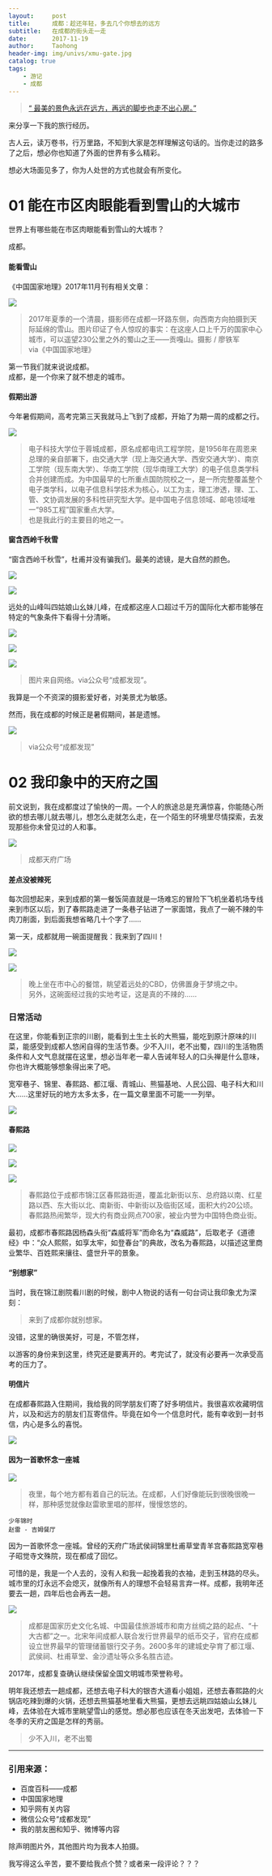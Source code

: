 ```yaml
---
layout:     post
title:      成都：趁还年轻，多去几个你想去的远方
subtitle:   在成都的街头走一走
date:       2017-11-19
author:     Taohong
header-img: img/univs/xmu-gate.jpg
catalog: true
tags:
    - 游记
    - 成都
---
```

> [“ 最美的景色永远在远方，再远的脚步也走不出心房。”](https://mp.weixin.qq.com/s?__biz=MzI4MTkwNzk4Mw==&mid=2247483784&idx=1&sn=4f73fbdaaed5971b1f543dffd3321fa4&chksm=eba347e8dcd4cefed4d4fe5ebcd5bc440ce6048b687be4d2a0ad43b524271a37fac4f51a3f52#rd)

来分享一下我的旅行经历。

古人云，读万卷书，行万里路，不知到大家是怎样理解这句话的。当你走过的路多了之后，想必你也知道了外面的世界有多么精彩。

想必大场面见多了，你为人处世的方式也就会有所变化。

# 01 能在市区肉眼能看到雪山的大城市
世界上有哪些能在市区肉眼能看到雪山的大城市？

成都。
#### 能看雪山
《中国国家地理》2017年11月刊有相关文章：

![](https://mmbiz.qpic.cn/mmbiz_jpg/nQuocdmau4giaRViaibTPZNAGDzs9fxOljIgJhAu6l0l3720EFQXuejrWbgRYHMxzoHB1FcvBKd9LzFmga1VgY2rw/640?wx_fmt=jpeg&tp=webp&wxfrom=5&wx_lazy=1)

> 2017年夏季的一个清晨，摄影师在成都一环路东侧，向西南方向拍摄到天际延绵的雪山。图片印证了令人惊叹的事实：在这座人口上千万的国家中心城市，可以遥望230公里之外的蜀山之王——贡嘎山。摄影 / 廖铁军  
via《中国国家地理》

第一节我们就来说说成都。  
成都，是一个你来了就不想走的城市。

#### 假期出游
今年暑假期间，高考完第三天我就马上飞到了成都，开始了为期一周的成都之行。

![](https://mmbiz.qpic.cn/mmbiz_jpg/nQuocdmau4hOVibjHHa9Q38ha8wPILPnGrrnJJpuP2uZYrAGk5LziarkVunCAJuJRDgCVYw3pdQbrtVqick6ZJdQg/640?wx_fmt=jpeg&tp=webp&wxfrom=5&wx_lazy=1)

> 电子科技大学位于蓉城成都，原名成都电讯工程学院，是1956年在周恩来总理的亲自部署下，由交通大学（现上海交通大学、西安交通大学）、南京工学院（现东南大学）、华南工学院（现华南理工大学）的电子信息类学科合并创建而成。为中国最早的七所重点国防院校之一，是一所完整覆盖整个电子类学科，以电子信息科学技术为核心，以工为主，理工渗透，理、工、管、文协调发展的多科性研究型大学。是中国电子信息领域、邮电领域唯一“985工程”国家重点大学。  
也是我此行的主要目的地之一。

#### 窗含西岭千秋雪
“窗含西岭千秋雪”，杜甫并没有骗我们。最美的滤镜，是大自然的颜色。

![](https://mmbiz.qpic.cn/mmbiz_jpg/nQuocdmau4giaRViaibTPZNAGDzs9fxOljItw22ibQ67ESZLEsUDBSqGwDoL3w91ZRaryYRmCx7HvwufibkszOUiciaNg/640?wx_fmt=jpeg&tp=webp&wxfrom=5&wx_lazy=1)

![](https://mmbiz.qpic.cn/mmbiz_jpg/nQuocdmau4giaRViaibTPZNAGDzs9fxOljIhOPauj4F623kXyLmhzpV9a5yH6S1nVHKjQHclvWFicdRpnLWr5XjCbA/640?wx_fmt=jpeg&tp=webp&wxfrom=5&wx_lazy=1)


远处的山峰叫四姑娘山幺妹儿峰，在成都这座人口超过千万的国际化大都市能够在特定的气象条件下看得十分清晰。

![](https://mmbiz.qpic.cn/mmbiz_jpg/nQuocdmau4giaRViaibTPZNAGDzs9fxOljIUHxjY0icUPwibn9RoPG3sVOlwWpL3V8MYODfUicF6EauEZNZFZ0UMnNeg/640?wx_fmt=jpeg&tp=webp&wxfrom=5&wx_lazy=1)

![](https://mmbiz.qpic.cn/mmbiz_jpg/nQuocdmau4giaRViaibTPZNAGDzs9fxOljIsCasiba98vgqq2LQNsKP5icKreMdB1gafmamtppMCerznw11EHXyamvQ/640?wx_fmt=jpeg&tp=webp&wxfrom=5&wx_lazy=1)

![](https://mmbiz.qpic.cn/mmbiz_jpg/nQuocdmau4giaRViaibTPZNAGDzs9fxOljIEiczYtDQfhNsbbL1lzqAttkSWNxU7yVvphLJANaXy61icGC0icGvMlwUQ/640?wx_fmt=jpeg&tp=webp&wxfrom=5&wx_lazy=1)

> 图片来自网络。via公众号“成都发现”。


我算是一个不资深的摄影爱好者，对美景尤为敏感。

然而，我在成都的时候正是暑假期间，甚是遗憾。

![](https://mmbiz.qpic.cn/mmbiz_jpg/nQuocdmau4giaRViaibTPZNAGDzs9fxOljIoqgUxacovFGumLO0ZvNicDVOFSAVjASOLSebzhpJr8Sb6EzLcjojkkA/640?wx_fmt=jpeg&tp=webp&wxfrom=5&wx_lazy=1)

> via公众号“成都发现”

# 02 我印象中的天府之国

前文说到，我在成都度过了愉快的一周。一个人的旅途总是充满惊喜，你能随心所欲的想去哪儿就去哪儿，想怎么走就怎么走，在一个陌生的环境里尽情探索，去发现那些你未曾见过的人和事。

![](https://mmbiz.qpic.cn/mmbiz_png/nQuocdmau4giaRViaibTPZNAGDzs9fxOljICMTyqtX0Xr8RJjOSLU9lTyyYjSOvhR5M17MU8vBMXWD8gqKicycJrEA/640?wx_fmt=png&tp=webp&wxfrom=5&wx_lazy=1)

> 成都天府广场

#### 差点没被辣死
每次回想起来，来到成都的第一餐饭简直就是一场难忘的冒险下飞机坐着机场专线来到市区以后，到了春熙路走进了一条巷子钻进了一家面馆，我点了一碗不辣的牛肉刀削面，到后面我想省略几十个字了……

第一天，成都就用一碗面提醒我：我来到了四川！

![](https://mmbiz.qpic.cn/mmbiz_png/nQuocdmau4giaRViaibTPZNAGDzs9fxOljIszyhgx6PJfnWCUGtkEnOPE5eQCzYibSbfBgt0uZcHc0a1OtPj9Ukdxg/640?wx_fmt=png&tp=webp&wxfrom=5&wx_lazy=1)

![](https://mmbiz.qpic.cn/mmbiz_png/nQuocdmau4giaRViaibTPZNAGDzs9fxOljIhKFkRgI6zqKiaQgXEDtEPfVpkC3FCVSC299xCnh5BJibPqX7ogJibyw8w/640?wx_fmt=png&tp=webp&wxfrom=5&wx_lazy=1)

> 晚上坐在市中心的餐馆，眺望着远处的CBD，仿佛置身于梦境之中。  
另外，这碗面经过我的实地考证，这是真的不辣的……

### 日常活动
在这里，你能看到正宗的川剧，能看到土生土长的大熊猫，能吃到原汁原味的川菜，能感受到成都人悠闲自得的生活节奏。少不入川，老不出蜀，四川的生活物质条件和人文气息就摆在这里，想必当年老一辈人告诫年轻人的口头禅是什么意味，你也许大概能够想象得出来了吧。

宽窄巷子、锦里、春熙路、都江堰、青城山、熊猫基地、人民公园、电子科大和川大……这里好玩的地方太多太多，在一篇文章里面不可能一一列举。

![](https://mmbiz.qpic.cn/mmbiz_png/nQuocdmau4giaRViaibTPZNAGDzs9fxOljIXK89xe15um3YNe7j7D1EK7Q18liaqCp9dVgQSyKBl4n6tsmURiaRpOxw/640?wx_fmt=png&tp=webp&wxfrom=5&wx_lazy=1)

#### 春熙路
![](https://mmbiz.qpic.cn/mmbiz_png/nQuocdmau4giaRViaibTPZNAGDzs9fxOljIpAMq6AImFXD370dEZyexpdQI4LqOibJx1t0lOr24gjibQSyQV48DVaqg/640?wx_fmt=png&tp=webp&wxfrom=5&wx_lazy=1)

![](https://mmbiz.qpic.cn/mmbiz_png/nQuocdmau4giaRViaibTPZNAGDzs9fxOljIBgaGZy246o0dLOwGNomSnVyjzTca2rHHfkAfyLrEfS4vK6zUdanZWg/640?wx_fmt=png&tp=webp&wxfrom=5&wx_lazy=1)

![](https://mmbiz.qpic.cn/mmbiz_png/nQuocdmau4giaRViaibTPZNAGDzs9fxOljIIoariaJ2FExnzqGNlibLV9dnu9qL19VMJn3ibmC3LQ4yIXgIiaibAsTlQ0A/640?wx_fmt=png&tp=webp&wxfrom=5&wx_lazy=1)

> 春熙路位于成都市锦江区春熙路街道，覆盖北新街以东、总府路以南、红星路以西、东大街以北、南新街、中新街以及临街区域，面积大约20公顷。春熙路热闹繁华，现大约有商业网点700家，被业内誉为中国特色商业街。

最初，成都市春熙路因杨森头衔“森威将军”而命名为“森威路”，后取老子《道德经》中：“众人熙熙，如享太牢，如登春台”的典故，改名为春熙路，以描述这里商业繁华、百姓熙来攘往、盛世升平的景象。

#### “别想家”
当时，我在锦江剧院看川剧的时候，剧中人物说的话有一句台词让我印象尤为深刻：

> 来到了成都你就别想家。

没错，这里的确很美好，可是，不管怎样，

以游客的身份来到这里，终究还是要离开的。考完试了，就没有必要再一次承受高考的压力了。

#### 明信片
在成都春熙路入住期间，我给我的同学朋友们寄了好多明信片。我很喜欢收藏明信片，以及和远方的朋友们互寄信件。毕竟在如今一个信息时代，能有幸收到一封书信，内心是多么的喜悦。

![](https://mmbiz.qpic.cn/mmbiz_png/nQuocdmau4giaRViaibTPZNAGDzs9fxOljIfQWxrW0ibedj4wRVOpFPBNFnvmzQnGuxNDsj2rYqIMpUFj6TnvKPicZA/640?wx_fmt=png&tp=webp&wxfrom=5&wx_lazy=1)

#### 因为一首歌怀念一座城
![](https://mmbiz.qpic.cn/mmbiz_png/nQuocdmau4giaRViaibTPZNAGDzs9fxOljICMTyqtX0Xr8RJjOSLU9lTyyYjSOvhR5M17MU8vBMXWD8gqKicycJrEA/640?wx_fmt=png&tp=webp&wxfrom=5&wx_lazy=1)

> 夜里，每个地方都有着自己的玩法。在成都，人们好像能玩到很晚很晚一样，那种感觉就像赵雷歌里唱的那样，慢慢悠悠的。

    少年锦时
    赵雷 - 吉姆餐厅


因为一首歌怀念一座城。曾经的天府广场武侯祠锦里杜甫草堂青羊宫春熙路宽窄巷子昭觉寺文殊院，现在都成了回忆。

可惜的是，我是一个人去的，没有人和我一起挽着我的衣袖，走到玉林路的尽头。城市里的灯永远不会熄灭，就像所有人的理想不会轻易言弃一样。成都，我明年还要去一趟，四年后也会再去一趟。

![](https://mmbiz.qpic.cn/mmbiz_jpg/nQuocdmau4giaRViaibTPZNAGDzs9fxOljIOg25TeGw4JvN0aG3ut3vbbJJkoscql6m5rLqeTeGjOfibWjqYYmm3gw/640?wx_fmt=jpeg&tp=webp&wxfrom=5&wx_lazy=1)

> 成都是国家历史文化名城、中国最佳旅游城市和南方丝绸之路的起点、“十大古都”之一。北宋年间成都人联合发行世界最早的纸币交子，官府在成都设立世界最早的管理储蓄银行交子务。2600多年的建城史孕育了都江堰、武侯祠、杜甫草堂、金沙遗址等众多名胜古迹。

2017年，成都复查确认继续保留全国文明城市荣誉称号。

明年我还想去一趟成都，还想去电子科大的银杏大道看小姐姐，还想去春熙路的火锅店吃辣到爆的火锅，还想去熊猫基地里看大熊猫，更想去远眺四姑娘山幺妹儿峰，去体验在大城市里眺望雪山的感觉。想必那也应该在冬天出发吧，去体验一下冬季的天府之国是怎样的秀丽。

> 少不入川，老不出蜀

---
### 引用来源：
- 百度百科——成都
- 中国国家地理
- 知乎网有关内容
- 微信公众号“成都发现”
- 我的朋友圈和知乎、微博等内容

除声明图片外，其他图片均为我本人拍摄。

我写得这么辛苦，要不要给我点个赞？或者来一段评论？？？
